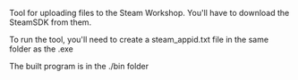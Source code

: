 Tool for uploading files to the Steam Workshop.  You'll have to download the SteamSDK from them.

To run the tool, you'll need to create a steam_appid.txt file in the same folder as the .exe

The built program is in the ./bin folder